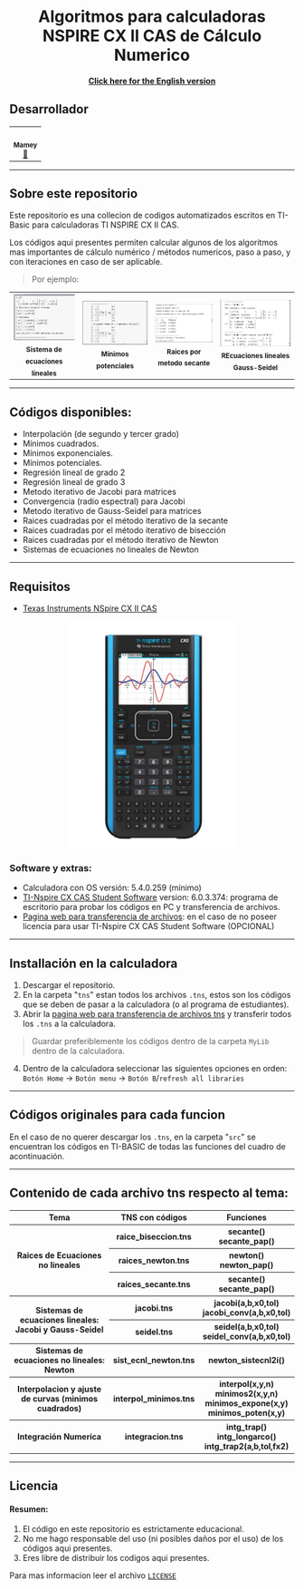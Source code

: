 <p align="center">
    <h1 align="center"/> Algoritmos para calculadoras NSPIRE CX II CAS de Cálculo Numerico </h1>
    <h4 align="center"> <a href="resources">Click here for the English version </a></h4>
</p>



## Desarrollador
<table align="center">
<tbody>
<tr>
<td align="center"><a href="https://github.com/ImMamey" rel="nofollow"><img src="https://avatars.githubusercontent.com/u/32584037?v=4" width="150px;" alt="" style="max-width:100%;"><br><sub><b>Mamey</b></sub></a><br><a href="https://github.com/ImMamey/Practica-5-DDNS/commits?author=ImMamey" title="Commits"><g-emoji class="g-emoji" alias="book" fallback-src="https://github.githubassets.com/images/icons/emoji/unicode/1f4d6.png">📖</g-emoji></a></td>
</tr>
</tbody>
</table>

---
## Sobre este repositorio


Este repositorio es una collecion de codigos automatizados escritos en TI-Basic para calculadoras TI NSPIRE CX II CAS.

Los códigos aqui presentes permiten calcular algunos de los algoritmos mas importantes de cálculo numérico / métodos numericos, paso a paso, y con iteraciones en caso de ser aplicable.

> Por ejemplo:
<table align="center">
<tr>
    <td align="center"><img src="resources\images\example.png" width="300px;" alt="" style="max-width:100%;"><br><sub><b>Sistema de ecuaciones lineales</b></sub></td>
    <td align="center"><img src="resources\images\example2.png" width="330px;" alt="" style="max-width:100%;"><br><sub><b>Minimos potenciales</b></sub></td>
    <td align="center"><img src="resources\images\example3.png" width="350px;" alt="" style="max-width:100%;"><br><sub><b>Raices por metodo secante</b></sub></td>
    <td align="center"><img src="resources\images\example4.png" width="350px;" alt="" style="max-width:100%;"><br><sub><b>REcuaciones lineales Gauss-Seidel</b></sub></td>
</tr>
</table>

---

## Códigos disponibles:
* Interpolación (de segundo y tercer grado)
* Mínimos cuadrados.
* Mínimos exponenciales.
* Mínimos potenciales.
* Regresión lineal de grado 2
* Regresión lineal de grado 3
* Metodo iterativo de Jacobi para matrices
* Convergencia (radio espectral) para Jacobi
* Metodo iterativo de Gauss-Seidel para matrices
* Raices cuadradas por el método iterativo de la secante
* Raices cuadradas por el método iterativo de bisección
* Raices cuadradas por el método iterativo de Newton
* Sistemas de ecuaciones no lineales de Newton

---

## Requisitos
* [Texas Instruments NSpire CX II CAS](https://education.ti.com/en/products/calculators/graphing-calculators/ti-nspire-cx-ii-cx-ii-cas)
<p align="center">
    <img src="resources\images\calc.jpg" title="calculator" width="300">
</p>

### Software y extras:

* Calculadora con OS versión: 5.4.0.259 (mínimo)
* [TI-Nspire CX CAS Student Software](https://education.ti.com/en/software/details/en/36BE84F974E940C78502AA47492887AB/ti-nspirecxcas_pc_full) version: 6.0.3.374: programa de escritorio para probar los códigos en PC y transferencia de archivos.
* [Pagina web para transferencia de archivos](https://nspireconnect.ti.com/nsc/file-transfer): en el caso de no poseer licencia para usar TI-Nspire CX CAS Student Software (OPCIONAL) 

---
## Installación en la calculadora

1. Descargar el repositorio.
2. En la carpeta "`tns`" estan todos los archivos `.tns`, estos son los códigos que se deben de pasar a la calculadora (o al programa de estudiantes).
3. Abrir la [pagina web para transferencia de archivos tns](https://nspireconnect.ti.com/nsc/file-transfer) y transferir todos los `.tns` a la calculadora.
> Guardar preferiblemente los códigos dentro de la carpeta `MyLib` dentro de la calculadora.
4. Dentro de la calculadora seleccionar las siguientes opciones en orden: `Botón Home` → `Botón menu` → `Botón B`/`refresh all libraries`

---
## Códigos originales para cada funcion



En el caso de no querer descargar los `.tns`, en la carpeta "`src`" se encuentran los códigos en TI-BASIC de todas las funciones del cuadro de acontinuación.



---

## Contenido de cada archivo tns respecto al tema:



<table style="width:100%">
    <tr>
       <th> Tema </th>
       <th> TNS con códigos </th> 
       <th> Funciones</th>
    </tr>
    <tr>
        <th rowspan="3">Raices de Ecuaciones no lineales</th>
        <th> raice_biseccion.tns </th>
        <th> secante()<br> secante_pap()</th>
    </tr>
    <tr>
        <th>raices_newton.tns</th>
        <th>newton() <br> newton_pap() </th>
    </tr>
    <tr>
        <th>raices_secante.tns</th>
        <th>secante() <br> secante_pap()</th>
    </tr>
    <tr>
        <th rowspan="2"> Sistemas de ecuaciones lineales: Jacobi y Gauss-Seidel</th>
        <th> jacobi.tns  </th>
        <th> jacobi(a,b,x0,tol) <br> jacobi_conv(a,b,x0,tol)</th>
    </tr>
    <tr>
        <th> seidel.tns </th>
        <th> seidel(a,b,x0,tol) <br> seidel_conv(a,b,x0,tol)</th>
    </tr>
    <tr>
        <th> Sistemas de ecuaciones no lineales: Newton</th>
        <th>sist_ecnl_newton.tns</th>
        <th>newton_sistecnl2i()</th>
    </tr>
    <tr>
        <th>Interpolacion y ajuste de curvas (minimos cuadrados)</th>
        <th>interpol_minimos.tns</th>
        <th>
        interpol(x,y,n) <br> minimos2(x,y,n) <br> minimos_expone(x,y) <br> minimos_poten(x,y) 
        </th>
    </tr>
    <tr>
        <th>Integración Numerica</th>
        <th> integracion.tns</th>
        <th> intg_trap() <br> intg_longarco() <br> intg_trap2(a,b,tol,fx2)</th>
    </tr>
</table>

---

## Licencia
#### Resumen:
 1. El código en este repositorio es estrictamente educacional.
 2. No me hago responsable del uso (ni posibles daños por el uso) de los códigos aqui presentes.
 3. Eres libre de distribuir los codigos aqui presentes.

 Para mas informacion leer el archivo [`LICENSE`](resources/legal/LICENSE)